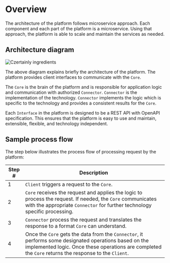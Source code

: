 # Overview

The architecture of the platform follows microservice approach.
Each component and each part of the platform is a microservice. Using that approach, the platform is able to scale and maintain the services as needed.

## Architecture diagram


![Czertainly ingredients](../../../assets/platform-ingredients.png)

The above diagram explains briefly the architecture of the platform. The platform provides client interfaces to communicate with the `Core`.

The `Core` is the brain of the platform and is responsible for application logic and communication with authorized `Connector`. `Connector` is the implementation of the technology. `Connector` implements the logic which is specific to the technology and provides a consistent results for the `Core`.

Each `Interface` in the platform is designed to be a REST API with OpenAPI specification. This ensures that the platform is easy to use and maintain, extensible, flexible, and technology independent. 

## Sample process flow

The step below illustrates the process flow of processing request by the platform:

| Step # | Description                                                                                                                                                                                                     |
|--------|-----------------------------------------------------------------------------------------------------------------------------------------------------------------------------------------------------------------|
| 1      | `Client` triggers a request to the `Core`.                                                                                                                                                                      |
| 2      | `Core` receives the request and applies the logic to process the request. If needed, the `Core` communicates with the appropriate `Connector` for further technology specific processing.                       |
| 3      | `Connector` process the request and translates the response to a format `Core` can understand.                                                                                                                  |
| 4      | Once the `Core` gets the data from the `Connector`, it performs some designated operations based on the implemented logic. Once these operations are completed the `Core` returns the response to the `Client`. |